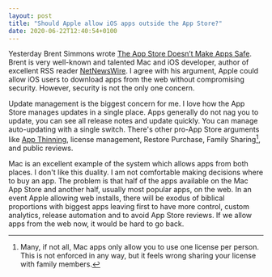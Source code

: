 ```yaml
---
layout: post
title: "Should Apple allow iOS apps outside the App Store?"
date: 2020-06-22T12:40:54+0100
---
```


Yesterday Brent Simmons wrote [The App Store Doesn’t Make Apps Safe](https://inessential.com/2020/06/21/the_app_store_doesnt_make_apps_safe). Brent is very well-known and talented Mac and iOS developer, author of excellent RSS reader [NetNewsWire](https://ranchero.com/netnewswire/). I agree with his argument, Apple could allow iOS users to download apps from the web without compromising security. However, security is not the only one concern.

Update management is the biggest concern for me. I love how the App Store manages updates in a single place. Apps generally do not nag you to update, you can see all release notes and update quickly. You can manage auto-updating with a single switch. There's other pro-App Store arguments like [App Thinning](https://developer.apple.com/documentation/xcode/reducing_your_app_s_size/doing_advanced_optimization_to_further_reduce_your_app_s_size), license management, Restore Purchase, Family Sharing[^1], and public reviews.

Mac is an excellent example of the system which allows apps from both places. I don't like this duality. I am not comfortable making decisions where to buy an app. The problem is that half of the apps available on the Mac App Store and another half, usually most popular apps, on the web. In an event Apple allowing web installs, there will be exodus of biblical proportions with biggest apps leaving first to have more control, custom analytics, release automation and to avoid App Store reviews. If we allow apps from the web now, it would be hard to go back.

[^1]: Many, if not all, Mac apps only allow you to use one license per person. This is not enforced in any way, but it feels wrong sharing your license with family members.
